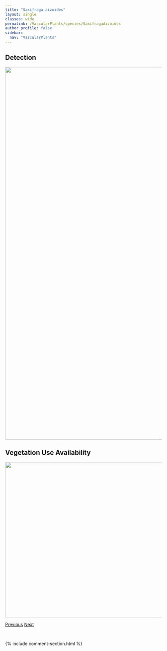 ```yaml
---
title: "Saxifraga aizoides"
layout: single
classes: wide
permalink: /VascularPlants/species/SaxifragaAizoides
author_profile: false
sidebar:
  nav: "VascularPlants"
---
```


<h2>Detection</h2>

<a href="https://drive.google.com/uc?export=view&id=1bCzns0LvlGkunRyLeeWqeQmO79BxMDa8">
<img src="https://drive.google.com/uc?export=view&id=1bCzns0LvlGkunRyLeeWqeQmO79BxMDa8" height = "1200" width = "800">
</a>


<h2>Vegetation Use Availability</h2>

<a href="https://drive.google.com/uc?export=view&id=1TE2WSoRr8DSmCH-DbJ0IbCtgrr0lBMq7">
<img src="https://drive.google.com/uc?export=view&id=1TE2WSoRr8DSmCH-DbJ0IbCtgrr0lBMq7" height = "500" width = "1000">
</a>


<a href="/DevelopmentWebsite/VascularPlants/species/Saxifraga" class="pagination--pager" title="Saxifraga">Previous</a> <a href="/DevelopmentWebsite/VascularPlants/species/SaxifragaAustromontana" class="pagination--pager" title="Saxifraga austromontana">Next</a>

<p>&nbsp;</p>

{% include comment-section.html %}
